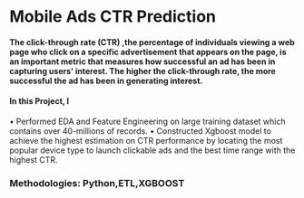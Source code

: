 # Mobile Ads CTR Prediction
#### The click-through rate (CTR) ,the percentage of individuals viewing a web page who click on a specific advertisement that appears on the page, is an important metric that measures how successful an ad has been in capturing users' interest. The higher the click-through rate, the more successful the ad has been in generating interest. 

#### In this Project, I
•	Performed EDA and Feature Engineering on large training dataset which contains over 40-millions of records.
•	Constructed Xgboost model to achieve the highest estimation on CTR performance by locating the most popular device type to launch clickable ads and the best time range with the highest CTR.

### Methodologies: Python,ETL,XGBOOST
